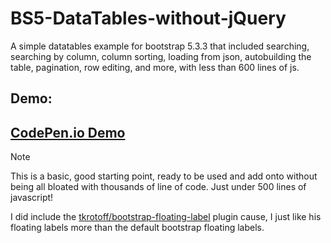 # BS5-DataTables-without-jQuery
A simple datatables example for bootstrap 5.3.3 that included searching, searching by column, column sorting, loading from json, autobuilding the table, pagination, row editing, and more, with less than 600 lines of js.

## Demo:
## [CodePen.io Demo](https://codepen.io/Yohn/pen/VwoJrOd)


> [!NOTE]
> This is a basic, good starting point, ready to be used and add onto without being all bloated with thousands of line of code. Just under 500 lines of javascript!
>
> I did include the [tkrotoff/bootstrap-floating-label](https://github.com/tkrotoff/bootstrap-floating-label) plugin cause, I just like his floating labels more than the default bootstrap floating labels.

